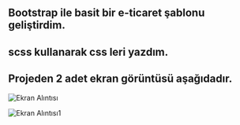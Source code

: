 ## Bootstrap ile basit bir e-ticaret şablonu geliştirdim.

## scss kullanarak css leri yazdım.

## Projeden 2 adet ekran görüntüsü aşağıdadır.

![Ekran Alıntısı](https://user-images.githubusercontent.com/43342664/184669602-23739148-4013-44b1-99fa-a3dfc0fe14f9.PNG)

![Ekran Alıntısı1](https://user-images.githubusercontent.com/43342664/184669622-c0496c5f-9f6a-4a72-b46f-0e9385d636b0.PNG)
